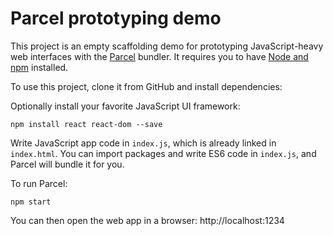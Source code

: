 # Parcel prototyping demo

This project is an empty scaffolding demo for prototyping JavaScript-heavy web interfaces with the [Parcel](https://parceljs.org) bundler. It requires you to have [Node and npm](https://nodejs.org) installed.

To use this project, clone it from GitHub and install dependencies:

Optionally install your favorite JavaScript UI framework:

```
npm install react react-dom --save
```

Write JavaScript app code in `index.js`, which is already linked in `index.html`. You can import packages and write ES6 code in `index.js`, and Parcel will bundle it for you.

To run Parcel:

```
npm start
```

You can then open the web app in a browser: http://localhost:1234
